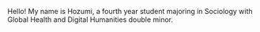 Hello! My name is Hozumi, a fourth year student majoring in Sociology with Global Health and Digital Humanities double minor. 
